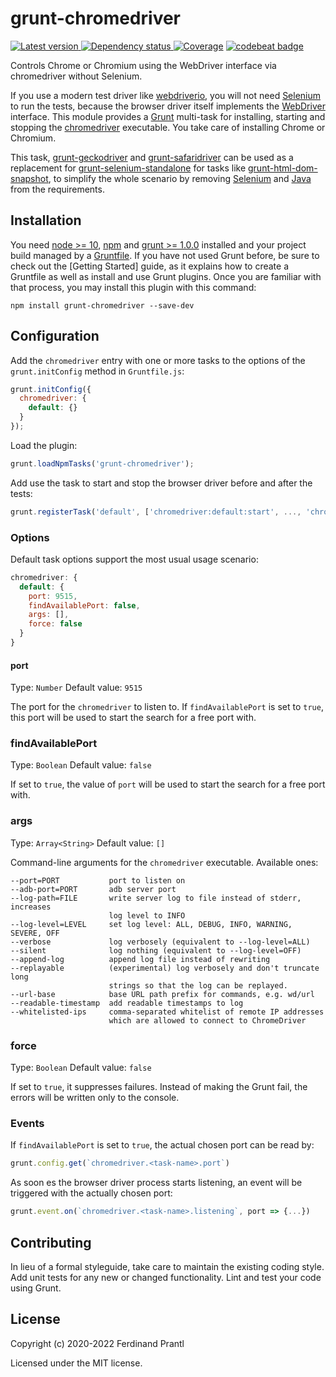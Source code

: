 # grunt-chromedriver

[![Latest version](https://img.shields.io/npm/v/grunt-chromedriver)
 ![Dependency status](https://img.shields.io/librariesio/release/npm/grunt-chromedriver)
](https://www.npmjs.com/package/grunt-chromedriver)
[![Coverage](https://codecov.io/gh/prantlf/grunt-chromedriver/branch/master/graph/badge.svg)](https://codecov.io/gh/prantlf/grunt-chromedriver)
[![codebeat badge](https://codebeat.co/badges/1777e780-ea70-4ebd-8f5a-df278c5761d6)](https://codebeat.co/projects/github-com-prantlf-grunt-chromedriver-master)

Controls Chrome or Chromium using the WebDriver interface via chromedriver without Selenium.

If you use a modern test driver like [webdriverio], you will not need [Selenium] to run the tests, because the browser driver itself implements the [WebDriver] interface. This module provides a [Grunt] multi-task for installing, starting and stopping the [chromedriver] executable. You take care of installing Chrome or Chromium.

This task, [grunt-geckodriver] and [grunt-safaridriver] can be used as a replacement for [grunt-selenium-standalone] for tasks like [grunt-html-dom-snapshot], to simplify the whole scenario by removing [Selenium] and [Java] from the requirements.

## Installation

You need [node >= 10][node], [npm] and [grunt >= 1.0.0][Grunt] installed and
your project build managed by a [Gruntfile]. If you have not used Grunt before,
be sure to check out the [Getting Started] guide, as it explains how to create
a Gruntfile as well as install and use Grunt plugins.  Once you are familiar
with that process, you may install this plugin with this command:

    npm install grunt-chromedriver --save-dev

## Configuration

Add the `chromedriver` entry with one or more tasks to the options of the
`grunt.initConfig` method in `Gruntfile.js`:

```js
grunt.initConfig({
  chromedriver: {
    default: {}
  }
});
```

Load the plugin:

```javascript
grunt.loadNpmTasks('grunt-chromedriver');
```

Add use the task to start and stop the browser driver before and after the tests:

```js
grunt.registerTask('default', ['chromedriver:default:start', ..., 'chromedriver:default:stop']);
```

### Options

Default task options support the most usual usage scenario:

```js
chromedriver: {
  default: {
    port: 9515,
    findAvailablePort: false,
    args: [],
    force: false
  }
}
```

#### port
Type: `Number`
Default value: `9515`

The port for the `chromedriver` to listen to. If `findAvailablePort` is set to
`true`, this port will be used to start the search for a free port with.

### findAvailablePort
Type: `Boolean`
Default value: `false`

If set to `true`, the value of `port` will be used to start the search for a
free port with.

### args
Type: `Array<String>`
Default value: `[]`

Command-line arguments for the `chromedriver` executable. Available ones:

    --port=PORT           port to listen on
    --adb-port=PORT       adb server port
    --log-path=FILE       write server log to file instead of stderr, increases
                          log level to INFO
    --log-level=LEVEL     set log level: ALL, DEBUG, INFO, WARNING, SEVERE, OFF
    --verbose             log verbosely (equivalent to --log-level=ALL)
    --silent              log nothing (equivalent to --log-level=OFF)
    --append-log          append log file instead of rewriting
    --replayable          (experimental) log verbosely and don't truncate long
                          strings so that the log can be replayed.
    --url-base            base URL path prefix for commands, e.g. wd/url
    --readable-timestamp  add readable timestamps to log
    --whitelisted-ips     comma-separated whitelist of remote IP addresses
                          which are allowed to connect to ChromeDriver

### force
Type: `Boolean`
Default value: `false`

If set to `true`, it suppresses failures. Instead of making the Grunt fail,
the errors will be written only to the console.

### Events

If `findAvailablePort` is set to `true`, the actual chosen port can be read by:

```js
grunt.config.get(`chromedriver.<task-name>.port`)
```

As soon es the browser driver process starts listening, an event will be
triggered with the actually chosen port:

```js
grunt.event.on(`chromedriver.<task-name>.listening`, port => {...})
```

## Contributing

In lieu of a formal styleguide, take care to maintain the existing coding
style.  Add unit tests for any new or changed functionality. Lint and test
your code using Grunt.

## License

Copyright (c) 2020-2022 Ferdinand Prantl

Licensed under the MIT license.

[node]: https://nodejs.org
[npm]: https://npmjs.org
[Grunt]: https://gruntjs.com
[Gruntfile]: https://gruntjs.com/sample-gruntfile
[Getting Gtarted]: https://github.com/gruntjs/grunt/wiki/Getting-started
[Selenium]: http://www.seleniumhq.org/download/
[chromedriver]: https://github.com/giggio/node-chromedriver#readme
[webdriverio]: http://webdriver.io/
[Java]: https://java.com/en/download/
[WebDriver]: https://www.w3.org/TR/webdriver/
[grunt-html-dom-snapshot]: https://github.com/prantlf/grunt-html-dom-snapshot#readme
[grunt-selenium-standalone]: https://github.com/zs-zs/grunt-selenium-standalone#readme
[grunt-geckodriver]: https://github.com/prantlf/grunt-geckodriver#readme
[grunt-safaridriver]: https://github.com/prantlf/grunt-safardriver#readme
